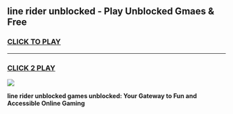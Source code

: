 
## line rider unblocked - Play Unblocked Gmaes & Free
<h3>
<a href="https://news.freeplayer.one?title=line_rider_unblocked&ref=16F">CLICK TO PLAY</a></h3>
<hr>

<h3>
<a href="https://news.freeplayer.one?title=line_rider_unblocked&ref=16F">CLICK 2 PLAY</a>
  
</h3>

<a href="https://news.freeplayer.one?title=line_rider_unblocked&ref=16F/"><img src="https://clearcache.store/games.png"></a>


**line rider unblocked games unblocked: Your Gateway to Fun and Accessible Online Gaming**
